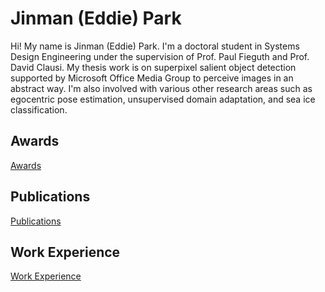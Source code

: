 # Jinman (Eddie) Park

Hi! My name is Jinman (Eddie) Park. I'm a doctoral student in Systems Design Engineering under the supervision of Prof. Paul Fieguth and Prof. David Clausi. My thesis work is on superpixel salient object detection supported by Microsoft Office Media Group to perceive images in an abstract way. I'm also involved with various other research areas such as egocentric pose estimation, unsupervised domain adaptation, and sea ice classification.

## Awards

[Awards](./awards.html)

## Publications

[Publications](./publications.html)

## Work Experience

[Work Experience](./workexperience.html)

